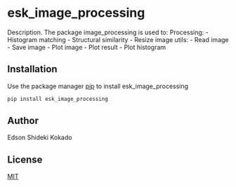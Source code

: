 # esk_image_processing

Description. 
The package image_processing is used to:
	Processing:
		- Histogram matching
		- Structural similarity
		- Resize image
	utils:
		- Read image
		- Save image
		- Plot image
		- Plot result
		- Plot histogram

## Installation

Use the package manager [pip](https://pip.pypa.io/en/stable/) to install esk_image_processing

```bash
pip install esk_image_processing
```

## Author
Edson Shideki Kokado

## License
[MIT](https://choosealicense.com/licenses/mit/)